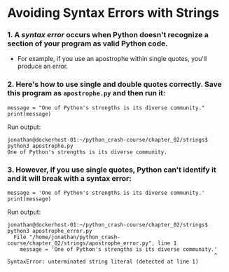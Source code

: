 # Avoiding Syntax Errors with Strings

### 1. A *syntax error* occurs when Python doesn't recognize a section of your program as valid Python code.

- For example, if you use an apostrophe within single quotes, you'll produce an error.

### 2. Here's how to use single and double quotes correctly. Save this program as `apostrophe.py` and then run it:

```
message = "One of Python's strengths is its diverse community."
print(message)
```

Run output:

```
jonathan@dockerhost-01:~/python_crash-course/chapter_02/strings$ python3 apostrophe.py
One of Python's strengths is its diverse community.
```

### 3. However, if you use single quotes, Python can't identify it and it will break with a syntax error:

```
message = 'One of Python's strengths is its diverse community.'
print(message)
```

Run output:

```
jonathan@dockerhost-01:~/python_crash-course/chapter_02/strings$ python3 apostrophe_error.py
  File "/home/jonathan/python_crash-course/chapter_02/strings/apostrophe_error.py", line 1
    message = 'One of Python's strengths is its diverse community.'
                                                                  ^
SyntaxError: unterminated string literal (detected at line 1)
```
